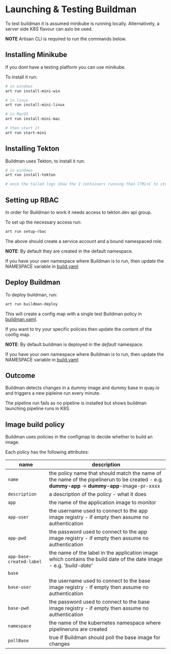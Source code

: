 # Launching & Testing Buildman

To test buildman it is assumed minikube is running locally.
Alternatively, a server side K8S flavour can aslo be used.

**NOTE** Artisan CLI is required to run the commands below.

## Installing Minikube

If you dont have a testing platform you can use minikube.

To install it run:

```bash
# in windows
art run install-mini-win

# in linux
art run install-mini-linux

# in MacOS
art run install-mini-mac

# then start it
art run start-mini
```

## Installing Tekton

Buildman uses Tekton, to install it run:

```bash
# in windows
art run install-tekton

# once the tailed logs show the 2 containers running then CTRL+C to stop logs
```

## Setting up RBAC

In order for Buildman to work it needs access to tekton.dev api group.

To set up the necessary access run:

```bash
art run setup-rbac
```

The above should create a service account and a bound namespaced role.

**NOTE**: By default they are created in the default namespace.

If you have your own namespace where Buildman is to run, then update the NAMESPACE variable in [build.yaml](build.yaml)

## Deploy Buildman

To deploy buildman, run:

```bash
art run buildman-deploy
```

This will create a config map with a single test Buildman policy in [buildman.yaml](buildman.yaml).

If you want to try your specific policies then update the content of the config map.

**NOTE**: By default buildman is deployed in the *default* namespace.

If you have your own namespace where Buildman is to run, then update the NAMESPACE variable in [build.yaml](build.yaml)

## Outcome

Buildman detects changes in a dummy image and dummy base in quay.io and triggers a new pipleine run every minute.

The pipeline run fails as no pipeline is installed but shows buildman launching pipeline runs in K8S.

## Image build policy

Buildman uses policies in the configmap to decide whether to build an image.

Each policy has the following attributes:

|name| description |
|---|---|
|`name`| the policy name that should match the name of the name of the pipelinerun to be created - e.g. **dummy-app** -> **dummy-app**-image-pr-xxxx |
|`description`|a description of the policy - what it does |
|`app`| the name of the application image to monitor |
| `app-user` | the username used to connect to the app image registry - if empty then assume no authentication |
| `app-pwd` | the password used to connect to the app image registry - if empty then assume no authentication |
| `app-base-created-label`| the name of the label in the application image which contains the build date of the date image - e.g. '*build-date*' |
|`base`||
|`base-user`| the username used to connect to the base image registry - if empty then assume no authentication |
|`base-pwd`| the password used to connect to the base image registry - if empty then assume no authentication |
| `namespace`  | the name of the kubernetes namespace where pipelineruns are created |
| `pollBase` | true if Buildman should poll the base image for changes |
